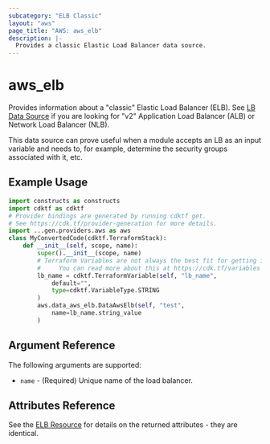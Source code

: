 ```yaml
---
subcategory: "ELB Classic"
layout: "aws"
page_title: "AWS: aws_elb"
description: |-
  Provides a classic Elastic Load Balancer data source.
---
```


# aws_elb

Provides information about a "classic" Elastic Load Balancer (ELB).
See [LB Data Source](/docs/providers/aws/d/lb.html) if you are looking for "v2"
Application Load Balancer (ALB) or Network Load Balancer (NLB).

This data source can prove useful when a module accepts an LB as an input
variable and needs to, for example, determine the security groups associated
with it, etc.

## Example Usage

```python
import constructs as constructs
import cdktf as cdktf
# Provider bindings are generated by running cdktf get.
# See https://cdk.tf/provider-generation for more details.
import ...gen.providers.aws as aws
class MyConvertedCode(cdktf.TerraformStack):
    def __init__(self, scope, name):
        super().__init__(scope, name)
        # Terraform Variables are not always the best fit for getting inputs in the context of Terraform CDK.
        #     You can read more about this at https://cdk.tf/variables
        lb_name = cdktf.TerraformVariable(self, "lb_name",
            default="",
            type=cdktf.VariableType.STRING
        )
        aws.data_aws_elb.DataAwsElb(self, "test",
            name=lb_name.string_value
        )
```

## Argument Reference

The following arguments are supported:

* `name` - (Required) Unique name of the load balancer.

## Attributes Reference

See the [ELB Resource](/docs/providers/aws/r/elb.html) for details on the
returned attributes - they are identical.

<!-- cache-key: cdktf-0.17.0-pre.15 input-5f21824eb12b9ecff9828b022db8684dbff8947a292aa7fdccd2e5ee13a7d30f -->